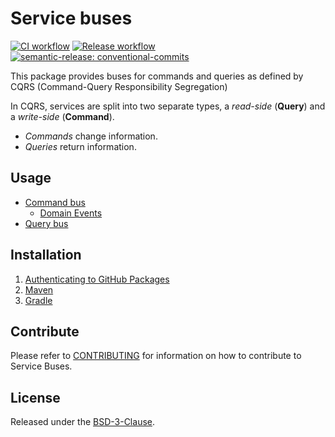 # Service buses

[![CI workflow](https://github.com/montealegreluis/service-buses/actions/workflows/ci.yml/badge.svg)](https://github.com/montealegreluis/service-buses/actions/workflows/ci.yml)
[![Release workflow](https://github.com/montealegreluis/service-buses/actions/workflows/release.yml/badge.svg)](https://github.com/montealegreluis/services-buses/actions/workflows/release.yml)
[![semantic-release: conventional-commits](https://img.shields.io/badge/semantic--release-conventionalcommits-e10079?logo=semantic-release)](https://github.com/semantic-release/semantic-release)


This package provides buses for commands and queries as defined by CQRS (Command-Query Responsibility Segregation)

In CQRS, services are split into two separate types, a _read-side_ (**Query**) and a _write-side_ (**Command**). 

- _Commands_ change information. 
- _Queries_ return information.

## Usage

- [Command bus](https://github.com/MontealegreLuis/service-buses/blob/main/docs/command-bus/index.md)
  - [Domain Events](https://github.com/MontealegreLuis/service-buses/blob/main/docs/domain-events/index.md)
- [Query bus](https://github.com/MontealegreLuis/service-buses/blob/main/docs/query-bus/index.md)

## Installation

1. [Authenticating to GitHub Packages](https://github.com/MontealegreLuis/service-buses/blob/main/docs/installation/authentication.md)
2. [Maven](https://github.com/MontealegreLuis/service-buses/blob/main/docs/installation/maven.md)
3. [Gradle](https://github.com/MontealegreLuis/service-buses/blob/main/docs/installation/gradle.md)

## Contribute

Please refer to [CONTRIBUTING](https://github.com/MontealegreLuis/service-buses/blob/main/CONTRIBUTING.md) for information on how to contribute to Service Buses.

## License

Released under the [BSD-3-Clause](https://github.com/MontealegreLuis/service-buses/blob/main/LICENSE).
